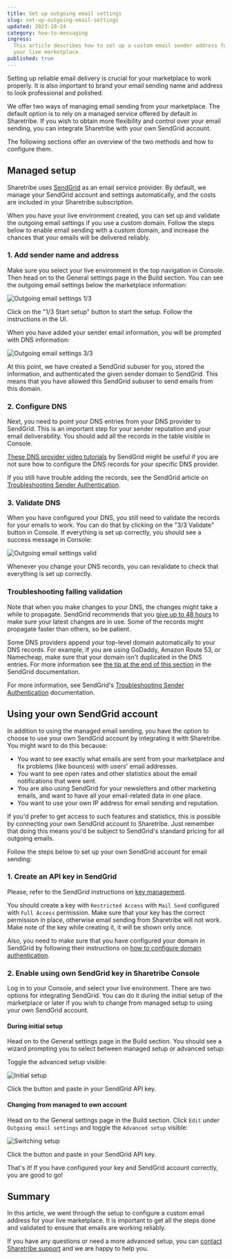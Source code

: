```yaml
---
title: Set up outgoing email settings
slug: set-up-outgoing-email-settings
updated: 2023-10-24
category: how-to-messaging
ingress:
  This article describes how to set up a custom email sender address for
  your live marketplace.
published: true
---
```


Setting up reliable email delivery is crucial for your marketplace to
work properly. It is also important to brand your email sending name and
address to look professional and polished.

We offer two ways of managing email sending from your marketplace. The
default option is to rely on a managed service offered by default in
Sharetribe. If you wish to obtain more flexibility and control over your
email sending, you can integrate Sharetribe with your own SendGrid
account.

The following sections offer an overview of the two methods and how to
configure them.

<plan tier="onboard" feature="Configuring outgoing email settings">
</plan>

## Managed setup

Sharetribe uses [SendGrid](https://sendgrid.com/) as an email service
provider. By default, we manage your SendGrid account and settings
automatically, and the costs are included in your Sharetribe
subscription.

When you have your live environment created, you can set up and validate
the outgoing email settings if you use a custom domain. Follow the steps
below to enable email sending with a custom domain, and increase the
chances that your emails will be delivered reliably.

### 1. Add sender name and address

Make sure you select your live environment in the top navigation in
Console. Then head on to the General settings page in the Build section.
You can see the outgoing email settings below the marketplace
information:

![Outgoing email settings 1/3](./email-settings-1of3.png)

Click on the "1/3 Start setup" button to start the setup. Follow the
instructions in the UI.

When you have added your sender email information, you will be prompted
with DNS information:

![Outgoing email settings 3/3](./email-settings-3of3.png)

At this point, we have created a SendGrid subuser for you, stored the
information, and authenticated the given sender domain to SendGrid. This
means that you have allowed this SendGrid subuser to send emails from
this domain.

### 2. Configure DNS

Next, you need to point your DNS entries from your DNS provider to
SendGrid. This is an important step for your sender reputation and your
email deliverability. You should add all the records in the table
visible in Console.

[These DNS provider video tutorials](https://sendgrid.com/docs/ui/account-and-settings/dns-providers/)
by SendGrid might be useful if you are not sure how to configure the DNS
records for your specific DNS provider.

If you still have trouble adding the records, see the SendGrid article
on
[Troubleshooting Sender Authentication](https://sendgrid.com/docs/ui/account-and-settings/troubleshooting-sender-authentication/).

### 3. Validate DNS

When you have configured your DNS, you still need to validate the
records for your emails to work. You can do that by clicking on the "3/3
Validate" button in Console. If everything is set up correctly, you
should see a success message in Console:

![Outgoing email settings valid](./email-settings-valid.png)

Whenever you change your DNS records, you can revalidate to check that
everything is set up correctly.

### Troubleshooting failing validation

Note that when you make changes to your DNS, the changes might take a
while to propagate. SendGrid recommends that you
[give up to 48 hours](https://sendgrid.com/docs/ui/account-and-settings/troubleshooting-sender-authentication/#allow-your-dns-records-to-propagate)
to make sure your latest changes are in use. Some of the records might
propagate faster than others, so be patient.

Some DNS providers append your top-level domain automatically to your
DNS records. For example, if you are using GoDaddy, Amazon Route 53, or
Namecheap, make sure that your domain isn't duplicated in the DNS
entries. For more information see
[the tip at the end of this section](https://sendgrid.com/docs/ui/account-and-settings/how-to-set-up-domain-authentication/#before-you-begin)
in the SendGrid documentation.

For more information, see SendGrid's
[Troubleshooting Sender Authentication](https://sendgrid.com/docs/ui/account-and-settings/troubleshooting-sender-authentication/)
documentation.

## Using your own SendGrid account

In addition to using the managed email sending, you have the option to
choose to use your own SendGrid account by integrating it with
Sharetribe. You might want to do this because:

- You want to see exactly what emails are sent from your marketplace and
  fix problems (like bounces) with users' email addresses.
- You want to see open rates and other statistics about the email
  notifications that were sent.
- You are also using SendGrid for your newsletters and other marketing
  emails, and want to have all your email-related data in one place.
- You want to use your own IP address for email sending and reputation.

If you'd prefer to get access to such features and statistics, this is
possible by connecting your own SendGrid account to Sharetribe. Just
remember that doing this means you'd be subject to SendGrid's standard
pricing for all outgoing emails.

Follow the steps below to set up your own SendGrid account for email
sending:

### 1. Create an API key in SendGrid

Please, refer to the SendGrid instructions on
[key management](https://sendgrid.com/docs/ui/account-and-settings/api-keys/#managing-api-keys).

You should create a key with `Restricted Access` with `Mail Send`
configured with `Full Access` permission. Make sure that your key has
the correct permission in place, otherwise email sending from Sharetribe
will not work. Make note of the key while creating it, it will be shown
only once.

Also, you need to make sure that you have configured your domain in
SendGrid by following their instructions on
[how to configure domain authentication](https://sendgrid.com/docs/ui/account-and-settings/how-to-set-up-domain-authentication/).

### 2. Enable using own SendGrid key in Sharetribe Console

Log in to your Console, and select your live environment. There are two
options for integrating SendGrid. You can do it during the initial setup
of the marketplace or later if you wish to change from managed setup to
using your own SendGrid account.

#### During initial setup

Head on to the General settings page in the Build section. You should
see a wizard prompting you to select between managed setup or advanced
setup:

Toggle the advanced setup visible:

![Initial setup](./initial-setup.png)

Click the button and paste in your SendGrid API key.

#### Changing from managed to own account

Head on to the General settings page in the Build section. Click `Edit`
under `Outgoing email settings` and toggle the `Advanced setup` visible:

![Switching setup](./switching-setup.png)

Click the button and paste in your SendGrid API key.

That's it! If you have configured your key and SendGrid account
correctly, you are good to go!

## Summary

In this article, we went through the setup to configure a custom email
address for your live marketplace. It is important to get all the steps
done and validated to ensure that emails are working reliably.

If you have any questions or need a more advanced setup, you can
[contact Sharetribe support](mailto:hello@sharetribe.com) and we are
happy to help you.
